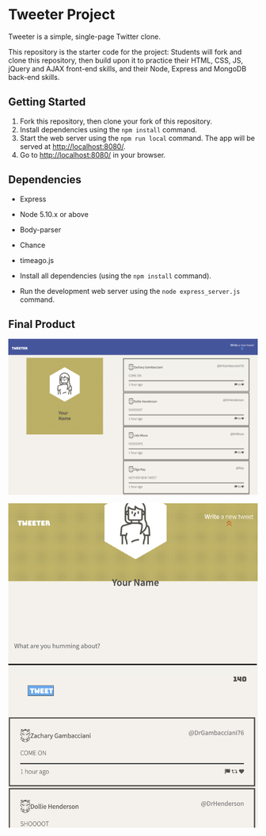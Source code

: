 # Tweeter Project

Tweeter is a simple, single-page Twitter clone.

This repository is the starter code for the project: Students will fork and clone this repository, then build upon it to practice their HTML, CSS, JS, jQuery and AJAX front-end skills, and their Node, Express and MongoDB back-end skills.

## Getting Started

1. Fork this repository, then clone your fork of this repository.
2. Install dependencies using the `npm install` command.
3. Start the web server using the `npm run local` command. The app will be served at <http://localhost:8080/>.
4. Go to <http://localhost:8080/> in your browser.

## Dependencies

- Express
- Node 5.10.x or above
- Body-parser
- Chance
- timeago.js

- Install all dependencies (using the `npm install` command).
- Run the development web server using the `node express_server.js` command.

## Final Product

!["screenshot description"](https://github.com/CoffeeJitterz/tweeter/blob/master/docs/tweet-box_1.png?raw=true)

!["screenshot description"](https://github.com/CoffeeJitterz/tweeter/blob/master/docs/tweet-box_2.png?raw=true)
